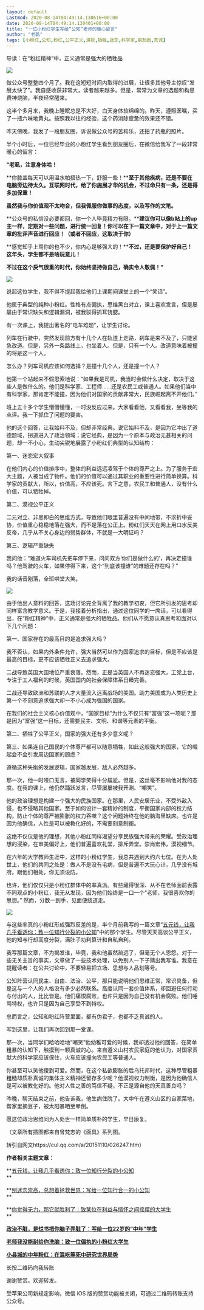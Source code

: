 ```yaml
---
layout: default
Lastmod: 2020-08-14T04:49:14.130616+00:00
date: 2020-08-14T04:49:14.130401+00:00
title: "一位小粉红学生写给“公知”老师的暖心留言"
author: "老虱"
tags: [小粉红,公知,粉红,公平正义,漠视,牺牲,迷恋,科学家,朋友圈,真诚]
---
```


导读：在“粉红精神”中，正义通常是强大的牺牲品

![](https://images.weserv.nl/?url=https%3A//mmbiz.qpic.cn/mmbiz_jpg/5tVMVmGdWPobF27ibib67zGZHH1gCL2UtDuMpgvtibAyAIFZhgIvKnp4td0zLYdtyNEHicyUZVbv4VpgCjKeH4xM9Q/640%3Fwx_fmt%3Djpeg)

做公众号整整四个月了。我在这短短时间内取得的进展，让很多其他号主惊叹“发展太快了”。我自感收获非常大，读者越来越多。但是，常常为文章的选题和构思费神烧脑，半夜经常醒来。  

这半个多月来，我晚上睡眠总是不大好，白天身体软绵绵的。昨天，遵照医嘱，买了一瓶六味地黄丸。按照我以往的经验，这个药消除疲惫的效果还不错。

昨天傍晚，我发了一段朋友圈，诉说做公众号的苦和乐，还拍了药瓶的照片。  

半个小时后，一位已经毕业的小粉红学生看到朋友圈后，在微信给我写了一段非常暖心的留言：

**“老虱，注意身体哈！**

**你膝盖每天可以用温水帕捂热一下，舒服一些！****至于其他疾病，还是不要在电脑旁边待太久。互联网时代，给了你施展才华的机会，不过命只有一条，还是得多加保重！**

**虽然我与你价值观不太吻合，但我佩服你做事的态度，以及写作的文笔。**

**公众号的私信没必要都回，你一个人毕竟精力有限。****建议你可以像b站上的up主一样，定期对一些问题，进行统一回复！你可以在下一篇文章中，对于上一篇文章的批评声音进行回应！（或者不回应，这取决于你）**

**感觉知乎上骂你的也不少，你内心是够强大的！****不过，还是要保护好自己！这年头，学生都不是啥玩意儿！**

**不过在这个戾气很重的时代，你始终坚持做自己，确实令人敬佩！”**

![](https://images.weserv.nl/?url=https%3A//mmbiz.qpic.cn/mmbiz_jpg/5tVMVmGdWPobF27ibib67zGZHH1gCL2UtDqvICG9KFOWkO0eqbibfpNR9FTwiaqHbiaKX2xKTQic0L2j34NJCeGjyuCw/640%3Fwx_fmt%3Djpeg)

说起这位学生，我不得不提起我给他们上课期间课堂上的一个“笑话”。  

他属于典型的纯种小粉红。性格有点偏执，思维黑白对立，课上喜欢发言，但是屡屡由于常识缺失和逻辑漏洞，被我驳得抓耳饶腮。

有一次课上，我提出著名的“电车难题”，让学生讨论。

列车在行驶中，突然发现前方有十几个人在轨道上走路，刹车是来不及了，只能紧急改道。但是，另外一条路线上，也坐着人。但是，只有一个人。改道意味着被撞的将是这一个人。

怎么办？列车司机应该如何选择？是撞十几个人，还是撞一个人？

他第一个站起来不假思索地说：“如果我是司机，我当时会做什么决定，取决于这些人是做什么的。他们是科学家、工程师......还是农民工或普通人。如果他们当中有科学家，那肯定不能撞，因为他们对国家的贡献非常大，民族崛起离不开他们。”

班上五十多个学生懵懵懂懂，一时没反应过来。大家看看他，又看看我，坐等我的点评。我一下抓住了问题的要害。

他的这个回答，让我始料不及，但却非常经典。说它始料不及，是因为它冲出了道德题域，拐道进入了政治领域；说它经典，是因为一个原本与政治无甚相关的问题，却一不小心，生动尖锐地展露了小粉红们典型的认知结构：

第一、迷恋宏大叙事

在他们内心的价值排序中，整体的利益远远凌驾于个体的尊严之上。为了服务于宏大主题，人被当成了物件。他们的价值可以通过其职业的重要性进行简单换算。科学家的贡献大，所以，价值高，不应该死。言下之意，农民工和普通人，没有什么价值，可以牺牲掉。

第二、漠视公平正义

二元对立、非黑即白的思维方式，导致他们眼里普遍没有中间地带，不求折中妥协，价值重心稳稳地落在强大，而不是落在公正上。粉红们天天在网上用口水反美反帝，几乎从不关心身边的弱势群体，不就是一大明证吗？

第三、逻辑严重缺失

我问他：“难道火车司机先把车停下来，问问双方‘你们是做什么的’，再决定撞谁吗？他驾驶的火车，如果停得下来，这个“到底该撞谁”的难题还存在吗？”  

我的话音刚落，全班哄堂大笑。

![](https://images.weserv.nl/?url=https%3A//mmbiz.qpic.cn/mmbiz_jpg/5tVMVmGdWPobF27ibib67zGZHH1gCL2UtDxCnHczjxZAIKyIf9zGhyUyKwYaUESicN90yQuqLRjznaI2S3jdMujXg/640%3Fwx_fmt%3Djpeg)

由于他出人意料的回答，这场讨论完全背离了我的教学初衷，但它所引发的思考却同样富含教学意义。于是，我接着分析指出，通过这位同学的一席话，可以看得出，在“粉红精神”中，正义通常是强大的牺牲品。他们从不愿意认真思考和面对以下几个问题：

第一、国家存在的最高目的是追求强大吗？

我不否认，如果内外条件允许，强大当然可以作为国家追求的目标，但是不应该是最高的目标，更不应该牺牲正义去追求强大。

二战导致英国大国地位严重衰落。然而，正是当英国人不再迷恋强大，工党上台，专注于工人福利的时候，英国国内的社会保障体系日臻完善。

二战还导致欧洲和苏联的人才大量流入远离战场的美国。助力美国成为人类历史上第一个不刻意追求强大却一不小心成为强国的国家。

在我们的社会主义核心价值观中，“国家目标”为什么不仅只有“富强”这一项呢？那是因为“富强”这一目标，还需要民主、文明、和谐等元素的平衡。

第二、牺牲了公平正义，国家的强大还有多少意义呢？

第三、如果连自己国民的个体尊严都可以随意牺牲，如此这般强大的国家，它的崛起会不会引发周边国家的顾虑？

遵循这种失衡的发展逻辑，国家越发展，敌人必然越多。

那一次，他一时哑口无言，被同学笑得十分尴尬。但是，这丝毫不影响他对我的态度。在我的课上，他仍然踊跃发言，尽管屡屡被我开涮、“嘲笑”。

他的政治理想是构建一个强大的民族国家。在那里，人民安居乐业，不受外敌入侵，也不侵略其他国家。至于如何设计一套精妙的制度，平衡国家内部的权力结构，防止个体的尊严被膨胀的权力吞噬？这个问题始终在他的脑海里缺席。也许是因为他确信，人性是可以被教化好的，不需要刻意制衡。

这绝不仅仅是他的理想，其他小粉红同样渴望分享民族强大带来的荣耀。受政治理想的浸染，在审美偏好上，他们普遍喜欢礼堂，排斥弄堂。崇尚宏伟，漠视细节。

在六年的大学教师生涯中，这样的小粉红学生，我总共遇到大约六七位。在为人处世上，他们的共同之处是：做人不是没有毛病，但是普遍不大玩心计，几乎没有城府。跟他们相处，你无须设防。

也许，他们仅仅只是小粉红群体中的率真派。有些藏得很深、从不在老师面前表露不同观点的小粉红，我无从发现，因为他们始终是一口一个“老师，我很喜欢你的思想。” 然而，分数一到手，见面便绕道走。

![](https://images.weserv.nl/?url=https%3A//mmbiz.qpic.cn/mmbiz_jpg/5tVMVmGdWPobF27ibib67zGZHH1gCL2UtD8rTdx8lFicnDrAibyNic68XZHm0NURicdib87SHq8ib411pbCy2SkloV0SKg/640%3Fwx_fmt%3Djpeg)

与这些率真的小粉红形成强烈反差的是，半个月前我写的一篇文章“[五元钱，让我几乎看透你：致一位知行分裂的小公知](http://mp.weixin.qq.com/s?__biz=MzIzNDgwMjc5NQ==&mid=2247485148&idx=1&sn=b8d62ab6f1850832c71bdfbbe033d6dd&chksm=e8f19dd8df8614ce11695d50281b11dcb1a4763faf48e5e1a56f476ee7a8e017f0b730046024&scene=21#wechat_redirect)”中的那个学生。尽管天天高谈公平正义，他的知与行却高度分裂，满肚子功利算计和自私自利。

我写那篇文章，不为揭发谁，毕竟，我和他虽然疏远了，但毫无个人恩怨。对于一些无关主旨的事实，文章做了一些技术处理，以免别人一下子猜出我写谁。我意在提醒读者：在公共讨论中，不要轻易把立场、思想与人品划等号。

公知阵营认同民主、自由、法治、公平，那只能说明他们思维正常，常识具备，但是这与一个人的人格没有多少必然联系。高度认同一套价值体系，却回避任何行动与付出的人，比比皆是。他们痛恨腐败，也许只是因为自己没有机会腐败。他们唾骂特权，也许只是因为自己享受不到特权。

总而言之，公知和粉红阵营里面，都有伪君子，也都不乏真诚的人。

写到这里，让我们再次回到那一堂课。

那一次，当同学们哈哈哈地“嘲笑”他幼稚可爱的时候，我却透过他的回答，在简单粗暴的认知下，触摸到一颗真诚的心。来自遵义山村农民家庭的他认为，对国家贡献大的科学家应该保住，火车应该撞向农民工等普通人。

你甚至可以笑他傻到可爱。然而，在这个私欲膨胀的后乌托邦时代，这种尽管粗暴粗糙却质朴真诚的集体主义精神还留存多少呢？他漠视权力制衡，是因为他确信人是可以被教化好的。他对人性之善的笃信不疑，不正是源自他的天真善良吗？

昨晚，聊天结束之前，他告诉我，他生病住院了。大中午在遵义山区的自家菜地，帮家里摘豆子，被太阳暴晒至晕倒。

愿这位政治思维同为人处世一样简单质朴的学生，早日康复。

（文章所有插图都来自曾梵志的《面具》系列图。

转引自网文https://cul.qq.com/a/20151110/026247.htm）

  

**作者相关主题文章：**  

**[五元钱，让我几乎看透你：致一位知行分裂的小公知](http://mp.weixin.qq.com/s?__biz=MzIzNDgwMjc5NQ==&mid=2247485148&idx=1&sn=b8d62ab6f1850832c71bdfbbe033d6dd&chksm=e8f19dd8df8614ce11695d50281b11dcb1a4763faf48e5e1a56f476ee7a8e017f0b730046024&scene=21#wechat_redirect)  
**

**[别迷恋崇高，总想着拯救世界：写给一位知行合一的小公知](http://mp.weixin.qq.com/s?__biz=MzIzNDgwMjc5NQ==&mid=2247484803&idx=1&sn=4410333d6358f2d05f5159bd6b7e0233&chksm=e8f19e87df86179145ccc7404628ae7e6ded0d751651421f9eee07a6229c3fbe8f2d7ac6a9c9&scene=21#wechat_redirect)  
**

**[你觉得无力，那它就胜利了：致某位在利益与情怀之间摇摆的大学生](http://mp.weixin.qq.com/s?__biz=MzIzNDgwMjc5NQ==&mid=2247484362&idx=1&sn=e9912a0e56e5f458850ff9aeea83ad8f&chksm=e8f198cedf8611d8e1c73687abdd553672897d634d9a0e5dc443498d569a685f0d0f310e6bf6&scene=21#wechat_redirect)  
**

[**政治不脏，是烂书把你脑子弄脏了：写给一位22岁的“中年”学生**](http://mp.weixin.qq.com/s?__biz=MzIzNDgwMjc5NQ==&mid=2247484460&idx=1&sn=85c0ed9fdb9ea30a26eb2d900250ade6&chksm=e8f19f28df86163eadb439a3c6efef6b4747e51a573022b7c2632ae8bf3e0036de575e1a0041&scene=21#wechat_redirect)  

[**老师我没能耐给你洗脑：致一位偏执的小粉红大学生**](http://mp.weixin.qq.com/s?__biz=MzIzNDgwMjc5NQ==&mid=2247484253&idx=1&sn=9d71044d1838d29d77e7e6168eb5db86&chksm=e8f19859df86114fea24479448699dcdeda0c0b1de521c2d1f1222cef58bc110e382c73a39da&scene=21#wechat_redirect)  

**[小县城的中年粉红：在混吃等死中研究世界局势](http://mp.weixin.qq.com/s?__biz=MzIzNDgwMjc5NQ==&mid=2247484728&idx=1&sn=e2d55eb89cc5d0504d9f6f9b9fb6e8d4&chksm=e8f19e3cdf86172af7f2c04d8640ce093e88ab5675604bcf4a341c1967ce3eed5766c3772de1&scene=21#wechat_redirect)**

长按二维码向我转账

谢谢赞赏。欢迎转发。

受苹果公司新规定影响，微信 iOS 版的赞赏功能被关闭，可通过二维码转账支持公众号。

